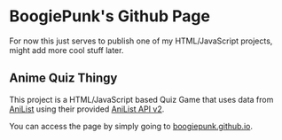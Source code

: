 # BoogiePunk's Github Page
For now this just serves to publish one of my HTML/JavaScript projects, might add more cool stuff later.

## Anime Quiz Thingy
This project is a HTML/JavaScript based Quiz Game that uses data from [AniList](https://anilist.co/) using their provided [AniList API v2](https://anilist.gitbooks.io/anilist-apiv2-docs/).

You can access the page by simply going to [boogiepunk.github.io](https://boogiepunk.github.io/).
